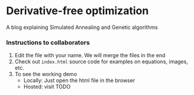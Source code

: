 # Derivative-free optimization
A blog explaining Simulated Annealing and Genetic algorithms

### Instructions to collaborators
1. Edit the file with your name. We will merge the files in the end
2. Check out `index.html` source code for examples on equations, images, etc.
3. To see the working demo
    - Locally: Just open the html file in the browser
    - Hosted: visit TODO